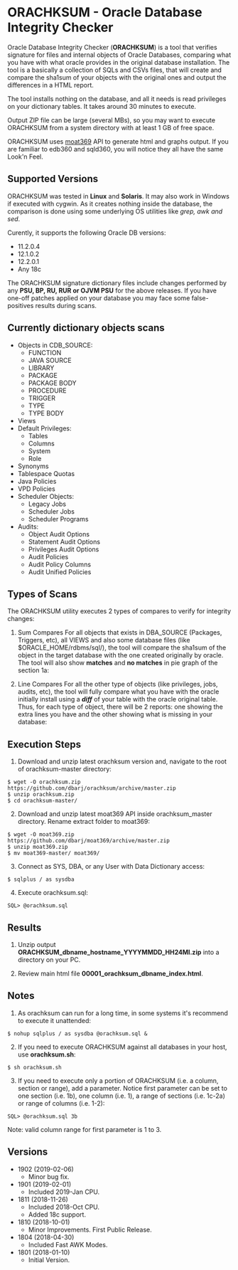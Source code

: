 # ORACHKSUM - Oracle Database Integrity Checker #

Oracle Database Integrity Checker (**ORACHKSUM**) is a tool that verifies signature for files and internal objects of Oracle Databases, comparing what you have with what oracle provides in the original database installation. The tool is a basically a collection of SQLs and CSVs files, that will create and compare the sha1sum of your objects with the original ones and output the differences in a HTML report.

The tool installs nothing on the database, and all it needs is read privileges on your dictionary tables. It takes around 30 minutes to execute.

Output ZIP file can be large (several MBs), so you may want to execute ORACHKSUM from a system directory with at least 1 GB of free space.

ORACHKSUM uses [moat369](https://github.com/dbarj/moat369) API to generate html and graphs output. If you are familiar to edb360 and sqld360, you will notice they all have the same Look'n Feel.

## Supported Versions ##

ORACHKSUM was tested in **Linux** and **Solaris**. It may also work in Windows if executed with cygwin. As it creates nothing inside the database, the comparison is done using some underlying OS utilities like *grep, awk and sed*.

Curently, it supports the following Oracle DB versions:

* 11.2.0.4
* 12.1.0.2
* 12.2.0.1
* Any 18c

The ORACHKSUM signature dictionary files include changes performed by any **PSU, BP, RU, RUR or OJVM PSU** for the above releases.
If you have one-off patches applied on your database you may face some false-positives results during scans.

## Currently dictionary objects scans ##

* Objects in CDB_SOURCE:
  * FUNCTION
  * JAVA SOURCE
  * LIBRARY
  * PACKAGE
  * PACKAGE BODY
  * PROCEDURE
  * TRIGGER
  * TYPE
  * TYPE BODY
* Views
* Default Privileges:
  * Tables
  * Columns
  * System
  * Role
* Synonyms
* Tablespace Quotas
* Java Policies
* VPD Policies
* Scheduler Objects:
  * Legacy Jobs
  * Scheduler Jobs
  * Scheduler Programs
* Audits:
  * Object Audit Options
  * Statement Audit Options
  * Privileges Audit Options
  * Audit Policies
  * Audit Policy Columns
  * Audit Unified Policies

## Types of Scans ##

The ORACHKSUM utility executes 2 types of compares to verify for integrity changes:

1. Sum Compares
For all objects that exists in DBA_SOURCE (Packages, Triggers, etc), all VIEWS and also some database files (like $ORACLE_HOME/rdbms/sql/), the tool will compare the sha1sum of the object in the target database with the one created originally by oracle. The tool will also show **matches** and **no matches** in pie graph of the section 1a:

2. Line Compares
For all the other type of objects (like privileges, jobs, audits, etc), the tool will fully compare what you have with the oracle initially install using a **_diff_** of your table with the oracle original table. Thus, for each type of object, there will be 2 reports: one showing the extra lines you have and the other showing what is missing in your database:

## Execution Steps ##

1. Download and unzip latest orachksum version and, navigate to the root of orachksum-master directory:

```
$ wget -O orachksum.zip https://github.com/dbarj/orachksum/archive/master.zip
$ unzip orachksum.zip
$ cd orachksum-master/
```

2. Download and unzip latest moat369 API inside orachksum_master directory. Rename extract folder to moat369:

```
$ wget -O moat369.zip https://github.com/dbarj/moat369/archive/master.zip
$ unzip moat369.zip
$ mv moat369-master/ moat369/
```

3. Connect as SYS, DBA, or any User with Data Dictionary access:

```
$ sqlplus / as sysdba
```

4. Execute orachksum.sql:

```
SQL> @orachksum.sql
```

## Results ##

1. Unzip output **ORACHKSUM_dbname_hostname_YYYYMMDD_HH24MI.zip** into a directory on your PC.

2. Review main html file **00001_orachksum_dbname_index.html**.

## Notes ##

1. As orachksum can run for a long time, in some systems it's recommend to execute it unattended:

```
$ nohup sqlplus / as sysdba @orachksum.sql &
```

2. If you need to execute ORACHKSUM against all databases in your host, use **orachksum.sh**:

```
$ sh orachksum.sh
```

3. If you need to execute only a portion of ORACHKSUM (i.e. a column, section or range), add a parameter. Notice first parameter can be set to one section (i.e. 1b), one column (i.e. 1), a range of sections (i.e. 1c-2a) or range of columns (i.e. 1-2):

```
SQL> @orachksum.sql 3b
```

Note: valid column range for first parameter is 1 to 3. 

## Versions ##

* 1902 (2019-02-06)
  - Minor bug fix.
* 1901 (2019-02-01)
  - Included 2019-Jan CPU.
* 1811 (2018-11-26)
  - Included 2018-Oct CPU.
  - Added 18c support.
* 1810 (2018-10-01)
  - Minor Improvements. First Public Release.
* 1804 (2018-04-30)
  - Included Fast AWK Modes.
* 1801 (2018-01-10)
  - Initial Version.